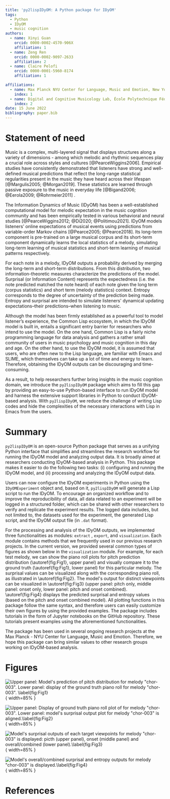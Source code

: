 ```yaml
---
title: 'py2lispIDyOM: A Python package for IDyOM' 
tags:
  - Python 
  - IDyOM 
  - music cognition 
authors:
  - name: Xinyi Guan 
    orcid: 0000-0002-4570-906X
    affiliation: 1 
  - name: Zeng Ren 
    orcid: 0000-0002-9097-2633 
    affiliation: 2
  - name: Claire Pelofi 
    orcid: 0000-0001-5960-8174 
    affiliation: 1

affiliations:
  - name: Max Planck NYU Center for Language, Music and Emotion, New York, NY 10003 USA 
    index: 1
  - name: Digital and Cognitive Musicology Lab, École Polytechnique Fédérale de Lausanne, Lausanne, VD 1015 Switzerland
    index: 2
date: 15 June 2022 
bibliography: paper.bib
---
```


# Statement of need

Music is a complex, multi-layered signal that displays structures along a variety of dimensions - among which melodic
and rhythmic sequences play a crucial role across styles and cultures [@PearceWiggins2006]. Empirical studies have
consistently demonstrated that listeners have strong and well-defined musical predictions that reflect the long-range
statistical regularities present in the music they have heard across their lifespan [@Margulis2005; @Morgan2019]. These
statistics are learned through passive exposure to the music in everyday life [@Bigand2006; @Eerola2009; @Rohrmeier2011]
.

The Information Dynamics of Music (IDyOM) has been a well-established computational model for melodic expectation in the
music cognition community and has been empirically tested in various behavioral and neural 
studies [@PearceWiggins2012; @Di2020; @Politimou2021]. IDyOM models listeners’ online expectations of musical events
using predictions from variable-order Markov chains [@Pearce2005; @Pearce2018]. Its long-term component is pre-trained on a
large musical corpus and its short-term component dynamically learns the local statistics of a melody, simulating
long-term learning of musical statistics and short-term learning of musical patterns respectively.

For each note in a melody, IDyOM outputs a probability derived by merging the long-term and short-term distributions.
From this distribution, two information-theoretic measures characterize the predictions of the model. Surprisal (or
Information Content) represents the expectedness (i.e. the note predicted matched the note heard) of each note given the
long term (corpus statistics) and short term (melody statistics) context. Entropy corresponds to the degree of
uncertainty of the prediction being made. Entropy and surprisal are intended to simulate listeners' dynamical updating
expectations–their predictions–when listening to music.

Although the model has been firmly established as a powerful tool to model listener’s experience, the Common Lisp
ecosystem, in which the IDyOM model is built in, entails a significant entry barrier for researchers who intend to use
the model. On the one hand, Common Lisp is a fairly niche programming language for data analysis and gathers a rather
small community of users in music psychology and music cognition in this day and age. On the other hand, to use the IDyOM model, it is
assumed that users, who are often new to the Lisp language, are familiar with Emacs and SLIME, which themselves can take
up a lot of time and energy to learn. Therefore, obtaining the IDyOM outputs can be discouraging and time-consuming.

As a result, to help researchers further bring insights in the music cognition domain, we introduce the `py2lispIDyOM`
package which aims to fill this gap by providing an easy-to-use Python-based interface to run IDyOM model and harness
the extensive support libraries in Python to conduct IDyOM-based analysis. With `py2lispIDyOM`, we reduce the challenge
of writing Lisp codes and hide the complexities of the necessary interactions with Lisp in Emacs from the users.

# Summary

`py2lispIDyOM` is an open-source Python package that serves as a unifying Python interface that simplifies and
streamlines the research workflow for running the IDyOM model and analyzing output data. It is broadly aimed at
researchers conducting IDyOM-based analysis in Python. This package makes it easier to do the following two tasks: (i)
configuring and running the IDyOM model, and (ii) processing and analyzing the IDyOM output data.

Users can now configure the IDyOM experiments in Python using the `IDyOMExperiment` object and, based on
it, `py2lispIDyOM` will generate a Lisp script to run the IDyOM. To encourage an organized workflow and to improve the
reproducibility of data, all data related to an experiment will be logged in a structured folder, which can be
shared with other researchers to verify and replicate the experiment results. The logged data includes, but not limited
to, the datasets used for the experiment, the generated Lisp script, and the IDyOM output file (in `.dat` format).

For the processing and analysis of the IDyOM outputs, we implemented three functionalities as modules: `extract`
, `export`, and `visualization`. Each module contains methods that we frequently used in our previous research projects.
In the current version, we provided several common types of figures as shown below in the `visualization` module.
For example, for each test melody, we can show the piano roll plots for pitch prediction distribution (\autoref{fig:Fig1}, upper panel) and visually compare it to the ground truth (\autoref{fig:Fig1}, lower panel) for this particular melody.
The surprisal values can be visualized along with the corresponding piano roll, as illustrated in \autoref{fig:Fig2}.
The model's output for distinct viewpoints can be visualized in \autoref{fig:Fig3} (upper panel: pitch only, middle panel: onset only, lower panel: pitch and onset combined). 
\autoref{fig:Fig4} displays the predicted surprisal and entropy values (based on the pitch and onset combined model).
All plotting functions in this package follow the same syntax, and therefore users can easily customize their own figures by using the provided examples. 
The package includes tutorials in the form of Jupyter notebooks on the GitHub repository.
These tutorials present examples using the aforementioned functionalities.

The package has been used in several ongoing research projects at the Max Planck - NYU Center for Language, Music and Emotion. Therefore, we hope this package can bring similar values to other research groups working on IDyOM-based analysis.

# Figures
 
![Upper panel: Model's prediction of pitch distribution for melody "chor-003". Lower panel: display of the ground truth piano roll for melody "chor-003". \label{fig:Fig1}](figures/pitch-pred-chor-003.png){ width=85% }

![Upper panel: Display of ground truth piano roll plot of for melody "chor-003". Lower panel: model's surprisal output plot for melody "chor-003" is aligned.\label{fig:Fig2}](figures/groundtruth-surprisal-chor-003.png){ width=85% }

![Model's surprisal outputs of each target viewpoints for melody "chor-003" is displayed: picth (upper panel), onset (middle panel) and overall/combined (lower panel).\label{fig:Fig3}](figures/all-surprisals-chor-003.png){ width=85% }

![Model's overall/combined surprisal and entropy outputs for melody "chor-003" is displayed.\label{fig:Fig4}](figures/surprisal-entropy-chor-003.png){ width=85% }

# References
